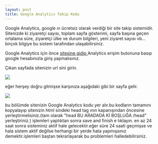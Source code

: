 ```yaml
---
layout: post
title: Google Analytics Takip Kodu
---
```


Google Analytics, google ın ücretsiz olarak verdiği bir site takip sistemidir.
Sitenizde ki ziyaretçi sayısı, toplam sayfa gösterimi, sayfa başına geçen ortalama süre, ziyaretçi ülke ve durum bilgileri, yeni ziyaret sayısı vb...
birçok bilgiye bu sistem tarafından ulaşabilirsiniz.

Google Analytics için önce <a href = "http://www.google.com/analytics/" target="_blank"> sitesine gidip </a> Analytics erişim butonuna basıp google hesabınızla giriş yapmalısınız.

Çıkan sayfada sitenizin url sini girin.

<img src="https://github.com/bsaral/bsaral.github.com/blob/master/images/7.png?raw=true" usemap="#resim"/>

<map name="resim">
  <area shape="circle" coords="90,58,3"  alt="tıklayın" href="https://github.com/bsaral/bsaral.github.com/blob/master/images/aaa.png" />
</map>

eğer herşey doğru gitmişse karşınıza aşağıdaki gibi bir sayfa gelir.

<img src="https://github.com/bsaral/bsaral.github.com/blob/master/images/8.png?raw=true"/>

bu bölümde sitenizin Google Analytics kodu yer alır.bu kodların tamamını kopyalayıp sitenizin html sindeki head tag ının kapanışından öncesine yerleştirmelisiniz.(tam olarak  "head BU ARADADA Kİ BOŞLUĞA /head" yerleştiriniz.) işlemleri yaptıktan sonra save and finish e tıklayın.
en az 24 saat sonra sisteminiz aktif hale gelecektir.eğer süre 24 saati geçmişse ve hala sistem aktif değilse herhangi bir yerde hata yapmışsınız demektir.işlemleri baştan tekrarlayarak bu problemleri halledebilirsiniz.







